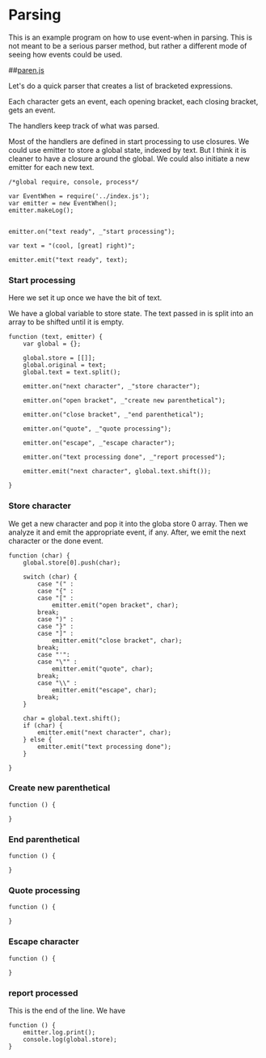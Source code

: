 # Parsing

This is an example program on how to use event-when in parsing. This is not meant to be a serious parser method, but rather a different mode of seeing how events could be used. 

##[paren.js](#paren.js "save: |jshint")

Let's do a quick parser that creates a list of bracketed expressions. 

Each character gets an event, each opening bracket, each closing bracket, gets an event. 

The handlers keep track of what was parsed. 

Most of the handlers are defined in start processing to use closures. We could use emitter to store a global state, indexed by text. But I think it is cleaner to have a closure around the global. We could also initiate a new emitter for each new text. 

    /*global require, console, process*/

    var EventWhen = require('../index.js');
    var emitter = new EventWhen();
    emitter.makeLog();


    emitter.on("text ready", _"start processing");

    var text = "(cool, [great] right)";

    emitter.emit("text ready", text);

### Start processing

Here we set it up once we have the bit of text.

We have a global variable to store state. The text passed in is split into an array to be shifted until it is empty. 


    function (text, emitter) {
        var global = {};

        global.store = [[]];
        global.original = text;
        global.text = text.split();

        emitter.on("next character", _"store character"); 

        emitter.on("open bracket", _"create new parenthetical");

        emitter.on("close bracket", _"end parenthetical");

        emitter.on("quote", _"quote processing");

        emitter.on("escape", _"escape character");

        emitter.on("text processing done", _"report processed");

        emitter.emit("next character", global.text.shift());

    }

### Store character

We get a new character and pop it into the globa store 0 array. Then we analyze it and emit the appropriate event, if any. After, we emit the next character or the done event.

    function (char) {
        global.store[0].push(char);

        switch (char) {
            case "(" :
            case "{" :
            case "[" :
                emitter.emit("open bracket", char);
            break;
            case ")" :
            case "}" :
            case "]" :
                emitter.emit("close bracket", char);
            break;
            case "'":
            case "\"" :
                emitter.emit("quote", char);
            break;
            case "\\" :
                emitter.emit("escape", char);
            break;
        }

        char = global.text.shift();
        if (char) {
            emitter.emit("next character", char);
        } else {
            emitter.emit("text processing done");
        }

    }

### Create new parenthetical

    function () {

    }

### End parenthetical

    function () {

    }

### Quote processing

    function () {

    }

### Escape character

    function () {

    }

### report processed

This is the end of the line. We have 

    function () {
        emitter.log.print();
        console.log(global.store);
    }
